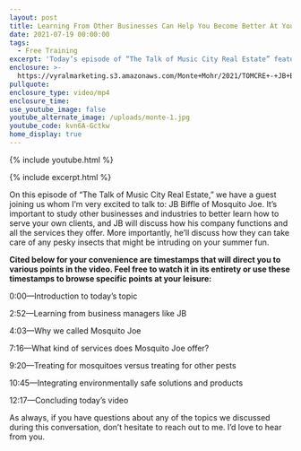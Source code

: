 ```yaml
---
layout: post
title: Learning From Other Businesses Can Help You Become Better At Your Trade
date: 2021-07-19 00:00:00
tags:
  - Free Training
excerpt: 'Today’s episode of “The Talk of Music City Real Estate” features JB Biffle. '
enclosure: >-
  https://vyralmarketing.s3.amazonaws.com/Monte+Mohr/2021/TOMCRE+-+JB+Biffle+-+Pt+1.mp4
pullquote:
enclosure_type: video/mp4
enclosure_time:
use_youtube_image: false
youtube_alternate_image: /uploads/monte-1.jpg
youtube_code: kvn6A-Gctkw
home_display: true
---
```

{% include youtube.html %}

{% include excerpt.html %}

On this episode of “The Talk of Music City Real Estate,” we have a guest joining us whom I’m very excited to talk to: JB Biffle of Mosquito Joe. It’s important to study other businesses and industries to better learn how to serve your own clients, and JB will discuss how his company functions and all the services they offer. More importantly, he’ll discuss how they can take care of any pesky insects that might be intruding on your summer fun.&nbsp;

**Cited below for your convenience are timestamps that will direct you to various points in the video. Feel free to watch it in its entirety or use these timestamps to browse specific points at your leisure:**

0:00—Introduction to today’s topic&nbsp;

2:52—Learning from business managers like JB

4:03—Why we called Mosquito Joe

7:16—What kind of services does Mosquito Joe offer?

9:20—Treating for mosquitoes versus treating for other pests&nbsp;

10:45—Integrating environmentally safe solutions and products&nbsp;

12:17—Concluding today’s video

As always, if you have questions about any of the topics we discussed during this conversation, don’t hesitate to reach out to me. I’d love to hear from you.
